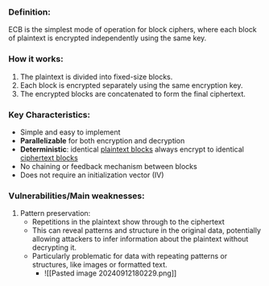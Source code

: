 ### Definition:
ECB is the simplest mode of operation for block ciphers, where each block of plaintext is encrypted independently using the same key.
### How it works:
1. The plaintext is divided into fixed-size blocks.
2. Each block is encrypted separately using the same encryption key.
3. The encrypted blocks are concatenated to form the final ciphertext.
### Key Characteristics:
- Simple and easy to implement
- **Parallelizable** for both encryption and decryption
- **Deterministic**: identical <u>plaintext blocks</u> always encrypt to identical <u>ciphertext blocks</u>
- No chaining or feedback mechanism between blocks
- Does not require an initialization vector (IV)

### Vulnerabilities/Main weaknesses:
1. Pattern preservation:
	- Repetitions in the plaintext show through to the ciphertext
	- This can reveal patterns and structure in the original data, potentially allowing attackers to infer information about the plaintext without decrypting it.
	- Particularly problematic for data with repeating patterns or structures, like images or formatted text.
		- ![[Pasted image 20240912180229.png]]